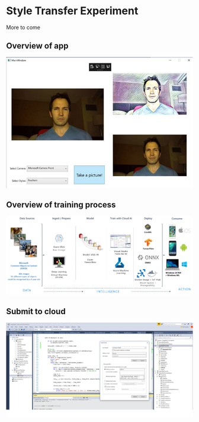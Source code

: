 # Style Transfer Experiment
More to come

## Overview of app

![overview](./media/app.jpg)

## Overview of training process

![overview](./media/overview.png)

## Submit to cloud

![overview](./media/train.png)

